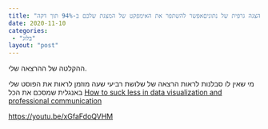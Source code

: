 ```yaml
---
title: "ההזדמנות המפוספסת ביותר בהצגה גרפית של נתוניםאפשר להשתפר את האימפקט של המצגת שלכם ב-94% תוך דקה?"
date: 2020-11-10
categories: 
 - "בלוג"
layout: "post"
---
```


ההקלטה של ההרצאה שלי.

מי שאין לו סבלנות לראות הרצאה של שלושת רביעי שעה מוזמן לראות את הפוסט שלי באנגלית שמסכם את הכל
[How to suck less in data visualization and professional communication](https://gorelik.net/2020/07/28/how-to-suck-less-in-data-visualization-and-professional-communication/)

<https://youtu.be/xGfaFdoQVHM>
